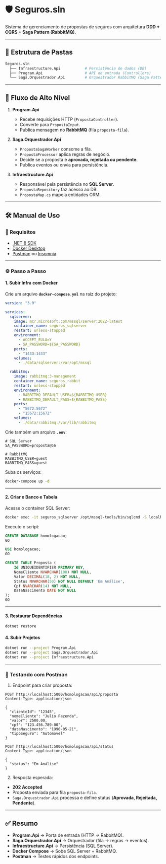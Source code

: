 # 🛡️ Seguros.sln

Sistema de gerenciamento de propostas de seguros com arquitetura **DDD + CQRS + Saga Pattern (RabbitMQ)**.

---

## 📂 Estrutura de Pastas

```bash
Seguros.sln
  ├── Infraestructure.Api           # Persistência de dados (DB)
  ├── Program.Api                   # API de entrada (Controllers)
  └── Saga.Orquestrador.Api         # Orquestrador RabbitMQ (Saga Pattern)
```

---

## 🔄 Fluxo de Alto Nível

1. **Program.Api**

   * Recebe requisições HTTP (`PropostaController`).
   * Converte para `PropostaInput`.
   * Publica mensagem no **RabbitMQ** (fila `proposta-fila`).

2. **Saga.Orquestrador.Api**

   * `PropostaSagaWorker` consome a fila.
   * `PropostaProcessor` aplica regras de negócio.
   * Decide se a proposta é **aprovada, rejeitada ou pendente**.
   * Publica eventos ou envia para persistência.

3. **Infraestructure.Api**

   * Responsável pela persistência no **SQL Server**.
   * `PropostaRepository` faz acesso ao DB.
   * `PropostaMap.cs` mapeia entidades ORM.

---

## 🛠️ Manual de Uso

### 🔽 Requisitos

* [.NET 8 SDK](https://dotnet.microsoft.com/download)
* [Docker Desktop](https://www.docker.com/products/docker-desktop)
* [Postman](https://www.postman.com/downloads/) ou [Insomnia](https://insomnia.rest/download)

---

### ⚙️ Passo a Passo

#### 1. Subir Infra com Docker

Crie um arquivo **`docker-compose.yml`** na raiz do projeto:

```yaml
version: "3.9"

services:
  sqlserver:
    image: mcr.microsoft.com/mssql/server:2022-latest
    container_name: seguros_sqlserver
    restart: unless-stopped
    environment:
      - ACCEPT_EULA=Y
      - SA_PASSWORD=${SA_PASSWORD}
    ports:
      - "1433:1433"
    volumes:
      - ./data/sqlserver:/var/opt/mssql

  rabbitmq:
    image: rabbitmq:3-management
    container_name: seguros_rabbit
    restart: unless-stopped
    environment:
      - RABBITMQ_DEFAULT_USER=${RABBITMQ_USER}
      - RABBITMQ_DEFAULT_PASS=${RABBITMQ_PASS}
    ports:
      - "5672:5672"
      - "15672:15672"
    volumes:
      - ./data/rabbitmq:/var/lib/rabbitmq
```

Crie também um arquivo **`.env`**:

```env
# SQL Server
SA_PASSWORD=proposta@56

# RabbitMQ
RABBITMQ_USER=guest
RABBITMQ_PASS=guest
```

Suba os serviços:

```bash
docker-compose up -d
```

---

#### 2. Criar o Banco e Tabela

Acesse o container SQL Server:

```bash
docker exec -it seguros_sqlserver /opt/mssql-tools/bin/sqlcmd -S localhost -U sa -P proposta@56!
```

Execute o script:

```sql
CREATE DATABASE homologacao;
GO

USE homologacao;
GO

CREATE TABLE Proposta (
    Id UNIQUEIDENTIFIER PRIMARY KEY,   
    NomeCliente NVARCHAR(100) NOT NULL,
    Valor DECIMAL(18, 2) NOT NULL,   
    Status NVARCHAR(50) NOT NULL DEFAULT 'Em Análise',
    Cpf NVARCHAR(14) NOT NULL,  
    DataNascimento DATE NOT NULL
);
GO
```

---

#### 3. Restaurar Dependências

```bash
dotnet restore
```

#### 4. Subir Projetos

```bash
dotnet run --project Program.Api
dotnet run --project Saga.Orquestrador.Api
dotnet run --project Infraestructure.Api
```

---

### 🚀 Testando com Postman

1. Endpoint para criar proposta:

```http
POST http://localhost:5000/homologacao/api/proposta
Content-Type: application/json

{
  "clienteId": "12345",
  "nomeCliente": "Julio Fazenda",
  "valor": 2500.00,
  "cpf": "123.456.789-00",
  "dataNascimento": "1990-05-21",
  "tipoSeguro": "Automovel"
}
```

```http
POST http://localhost:5000/homologacao/api/status
Content-Type: application/json

{
  "status": "Em Análise" 
}
```

2. Resposta esperada:

* **202 Accepted**
* Proposta enviada para fila `proposta-fila`.
* `Saga.Orquestrador.Api` processa e define status (**Aprovada, Rejeitada, Pendente**).

---

## ✅ Resumo

* **Program.Api** → Porta de entrada (HTTP → RabbitMQ).
* **Saga.Orquestrador.Api** → Orquestrador (fila → regras → eventos).
* **Infraestructure.Api** → Persistência (SQL Server).
* **Docker Compose** → Sobe SQL Server + RabbitMQ.
* **Postman** → Testes rápidos dos endpoints.
